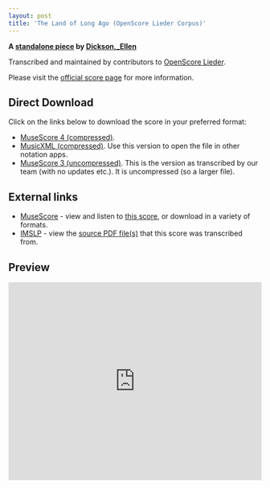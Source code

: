 ```yaml
---
layout: post
title: 'The Land of Long Ago (OpenScore Lieder Corpus)'
---
```


__A [standalone piece](https://fourscoreandmore.org/OpenScore/Dickson%2C_Ellen/_/) by [Dickson,_Ellen](https://fourscoreandmore.org/OpenScore/Dickson%2C_Ellen)__

Transcribed and maintained by contributors to [OpenScore Lieder].

Please visit the [official score page] for more information.

[official score page]: https://musescore.com/openscore-lieder-corpus/scores/6600932
[OpenScore Lieder]: https://musescore.com/openscore-lieder-corpus

## Direct Download

Click on the links below to download the score in your preferred format:
- [MuseScore 4 (compressed)](https://fourscoreandmore.org/OpenScore/Dickson%2C_Ellen/_/The_Land_of_Long_Ago.mscz).
- [MusicXML (compressed)](https://fourscoreandmore.org/OpenScore/Dickson%2C_Ellen/_/The_Land_of_Long_Ago.mxl). Use this version to open the file in other notation apps.
- [MuseScore 3 (uncompressed)](https://raw.githubusercontent.com/OpenScore/Lieder/refs/heads/main/scores/Dickson%2C_Ellen/_/The_Land_of_Long_Ago/lc6600932.mscx). This is the version as transcribed by our team (with no updates etc.). It is uncompressed (so a larger file).

## External links

- [MuseScore] - view and listen to [this score][MuseScore], or download in a variety of formats.
- [IMSLP] - view the [source PDF file(s)][IMSLP] that this score was transcribed from.

[MuseScore]: https://musescore.com/score/6600932
[IMSLP]: https://imslp.org/wiki/Special:ReverseLookup/286582

## Preview

<iframe width="100%" height="394" src="https://musescore.com/openscore-lieder-corpus/scores/6600932/embed" frameborder="0" allowfullscreen allow="autoplay; fullscreen"></iframe>
